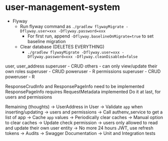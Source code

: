 # user-management-system

* Flyway
  * Run flyway command as `./gradlew flywayMigrate -Dflyway.user=xxx -Dflyway.password=xxx`
    * For first run, append `-Dflyway.baselineOnMigrate=true` to set baseline migration
  * Clear database (DELETES EVERYTHING)
    * `./gradlew flywayMigrate -Dflyway.user=xxx -Dflyway.password=xxx -Dflyway.cleanDisabled=false`


user, user_address
    superuser - CRUD
    others - can only view/update their own
roles
    superuser - CRUD
    poweruser - R
permissions
    superuser - CRUD
    poweruser - R


ResponseCrudInfo and ResponsePageInfo need to be implemented
    ResponsePageInfo requires RequestMetadata implemented
        Do it at last, for users and permissions


Remaining (thoughts)
    -> UserAddress in User
    -> Validate `app` when inserting/updating
        -> users and permissions
        -> Call authenv_service to get a list of app
            -> Cache `app` values
            -> Periodically clear caches
            -> Manual option to clear caches
    -> Update check permission
        -> users only allowed to read and update their own user entity
    -> No more 24 hours JWT, use refresh tokens
    -> Audits
    -> Swagger Documentation
    -> Unit and Integration tests
